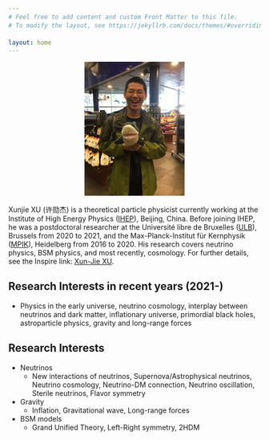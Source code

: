```yaml
---
# Feel free to add content and custom Front Matter to this file.
# To modify the layout, see https://jekyllrb.com/docs/themes/#overriding-theme-defaults

layout: home
---
```


<p align="center">
  <img src="/image/xunjie_2.jpg" alt="drawing" width="200">
</p>


Xunjie XU (许勋杰) is a theoretical particle physicist currently working at the Institute of High Energy Physics ([IHEP](http://english.ihep.cas.cn/)), Beijing, China. Before joining IHEP, he was a postdoctoral researcher at the Université libre de Bruxelles ([ULB](https://physth.ulb.be/people_XXu.html)), Brussels from 2020 to 2021, and the Max-Planck-Institut für Kernphysik ([MPIK](https://www.mpi-hd.mpg.de/manitop/)), Heidelberg from 2016 to 2020.  His research covers neutrino physics, BSM physics, and most recently, cosmology. For further details, see the Inspire link: [Xun-Jie XU](http://inspirehep.net/author/profile/Xun.Jie.Xu.1).



## Research Interests in recent years (2021-)
 - Physics in the early universe, neutrino cosmology, interplay between neutrinos and dark matter, inflationary universe, primordial black holes, astroparticle physics, gravity and long-range forces

## Research Interests
 - Neutrinos
	- New interactions of neutrinos, Supernova/Astrophysical neutrinos, Neutrino
cosmology, Neutrino-DM connection, Neutrino oscillation, Sterile neutrinos,
Flavor symmetry
 - Gravity 
	- Inflation, Gravitational wave, Long-range forces
 - BSM models
	- Grand Unified Theory, Left-Right symmetry, 2HDM



